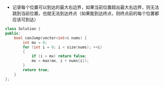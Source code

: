 * 记录每个位置可以到达的最大右边界，如果当前位置超出最大右边界，则无法跳到当前位置，也就无法到达终点（如果能到达终点，则终点前的每个位置都应该可到达）

```cpp
class Solution {
public:
    bool canJump(vector<int>& nums) {
        int mx = 0;
        for (int i = 0; i < size(nums); ++i)
        {
            if (i > mx) return false;
            mx = max(mx, i + nums[i]);
        }
        return true;
    }
};
```
